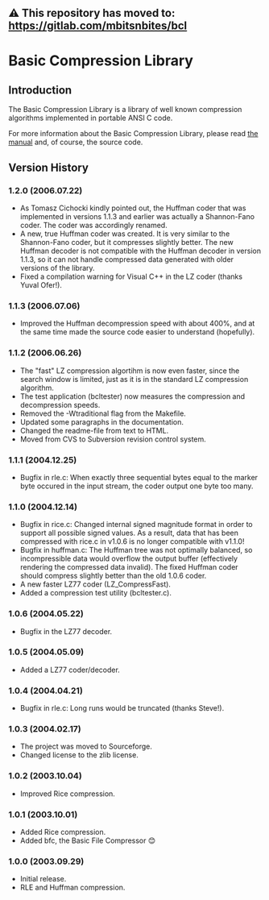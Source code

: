 ## ⚠️ This repository has moved to: https://gitlab.com/mbitsnbites/bcl

# Basic Compression Library

## Introduction

The Basic Compression Library is a library of well known compression algorithms implemented in portable ANSI C code.

For more information about the Basic Compression Library, please read [the manual](doc/manual.pdf) and, of course, the source code.


## Version History

### 1.2.0 (2006.07.22)
* As Tomasz Cichocki kindly pointed out, the Huffman coder that was implemented in versions 1.1.3 and earlier was actually a Shannon-Fano coder. The coder was accordingly renamed.
* A new, true Huffman coder was created. It is very similar to the Shannon-Fano coder, but it compresses slightly better. The new Huffman decoder is not compatible with the Huffman decoder in version 1.1.3, so it can not handle compressed data generated with older versions of the library.
* Fixed a compilation warning for Visual C++ in the LZ coder (thanks Yuval Ofer!).

### 1.1.3 (2006.07.06)
* Improved the Huffman decompression speed with about 400%, and at the same time made the source code easier to understand (hopefully).

### 1.1.2 (2006.06.26)
* The "fast" LZ compression algortihm is now even faster, since the search window is limited, just as it is in the standard LZ compression algorithm.
* The test application (bcltester) now measures the compression and decompression speeds.
* Removed the -Wtraditional flag from the Makefile.
* Updated some paragraphs in the documentation.
* Changed the readme-file from text to HTML.
* Moved from CVS to Subversion revision control system.

### 1.1.1 (2004.12.25)
* Bugfix in rle.c: When exactly three sequential bytes equal to the marker byte occured in the input stream, the coder output one byte too many.

### 1.1.0 (2004.12.14)
* Bugfix in rice.c: Changed internal signed magnitude format in order to support all possible signed values. As a result, data that has been compressed with rice.c in v1.0.6 is no longer compatible with v1.1.0!
* Bugfix in huffman.c: The Huffman tree was not optimally balanced, so incompressible data would overflow the output buffer (effectively rendering the compressed data invalid). The fixed Huffman coder should compress slightly better than the old 1.0.6 coder.
* A new faster LZ77 coder (LZ_CompressFast).
* Added a compression test utility (bcltester.c).

### 1.0.6 (2004.05.22)
* Bugfix in the LZ77 decoder.

### 1.0.5 (2004.05.09)
* Added a LZ77 coder/decoder.

### 1.0.4 (2004.04.21)
* Bugfix in rle.c: Long runs would be truncated (thanks Steve!).

### 1.0.3 (2004.02.17)
* The project was moved to Sourceforge.
* Changed license to the zlib license.

### 1.0.2 (2003.10.04)
* Improved Rice compression.

### 1.0.1 (2003.10.01)
* Added Rice compression.
* Added bfc, the Basic File Compressor 😊

### 1.0.0 (2003.09.29)
* Initial release.
* RLE and Huffman compression.

